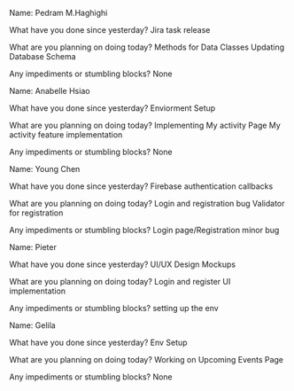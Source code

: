 Name: Pedram M.Haghighi

What have you done since yesterday? 
  Jira task release

What are you planning on doing today? 
  Methods for Data Classes
  Updating Database Schema

Any impediments or stumbling blocks? 
  None

Name: Anabelle Hsiao

What have you done since yesterday? 
  Enviorment Setup

What are you planning on doing today?
  Implementing My activity Page
  My activity feature implementation
  

Any impediments or stumbling blocks?
   None

Name: Young Chen

What have you done since yesterday? 
    Firebase authentication callbacks
    

What are you planning on doing today?
    Login and registration bug
    Validator for registration

Any impediments or stumbling blocks?
   Login page/Registration minor bug

Name: Pieter

What have you done since yesterday? 
  UI/UX Design Mockups

What are you planning on doing today? 
  Login and register UI implementation

Any impediments or stumbling blocks? 
  setting up the env

Name: Gelila

What have you done since yesterday?
  Env Setup 

What are you planning on doing today?
  Working on Upcoming Events Page

Any impediments or stumbling blocks?
  None
